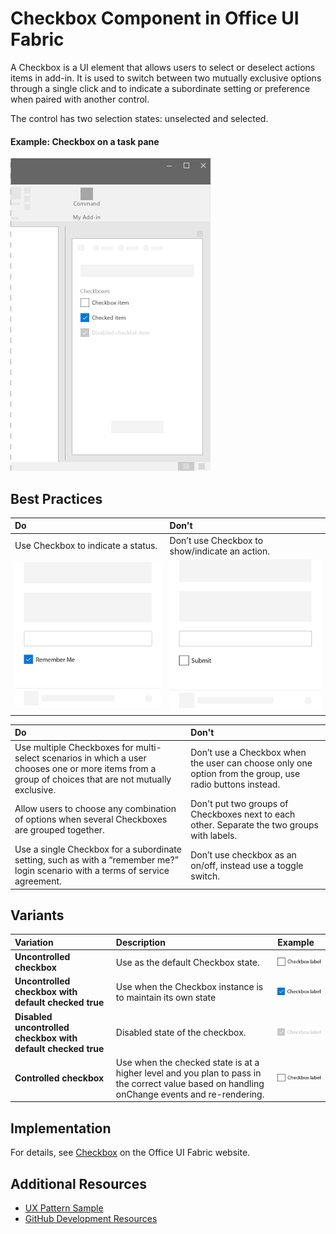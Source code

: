 # Checkbox Component in Office UI Fabric

A Checkbox is a UI element that allows users to select or deselect actions items in add-in. It is used to switch between two mutually exclusive options through a single click and to indicate a subordinate setting or preference when paired with another control.

The control has two selection states: unselected and selected.
  
#### Example: Checkbox on a task pane

![An image showing the checkbox](../images/overview_withApp_checkbox.png)

## Best Practices

|**Do**|**Don't**|
|:------------|:--------------|
|Use Checkbox to indicate a status.|Don’t use Checkbox to show/indicate an action.|
|![Do checkbox example](../images/checkboxDo.png)|![Don't checkbox example](../images/checkboxDont.png)|

|**Do**|**Don't**|
|:------------|:--------------|
|Use multiple Checkboxes for multi-select scenarios in which a user chooses one or more items from a group of choices that are not mutually exclusive.|Don’t use a Checkbox when the user can choose only one option from the group, use radio buttons instead.|
|Allow users to choose any combination of options when several Checkboxes are grouped together.|Don't put two groups of Checkboxes next to each other. Separate the two groups with labels.|
|Use a single Checkbox for a subordinate setting, such as with a “remember me?” login scenario with a terms of service agreement.|Don’t use checkbox as an on/off, instead use a toggle switch.|

## Variants

|**Variation**|**Description**|**Example**|
|:------------|:--------------|:----------|
|**Uncontrolled checkbox**|Use as the default Checkbox state.|![Uncontrolled checkbox](../images/checkbox_unchecked.png)|
|**Uncontrolled checkbox with default checked true**|Use when the Checkbox instance is to maintain its own state|![Uncontrolled checkbox with default checked true image](../images/checkbox_checked.png)|
|**Disabled uncontrolled checkbox with default checked true**|Disabled state of the checkbox.|![Disabled uncontrolled checkbox with default checked true image](../images/checkbox_disabled.png)|
|**Controlled checkbox**|Use when the checked state is at a higher level and you plan to pass in the correct value based on handling onChange events and re-rendering.|![Controlled checkbox image](../images/checkbox_unchecked.png)|

## Implementation

For details, see [Checkbox](https://dev.office.com/fabric#/components/checkbox) on the Office UI Fabric website.

## Additional Resources
* [UX Pattern Sample](https://office.visualstudio.com/DefaultCollection/OC/_git/GettingStarted-FabricReact)
* [GitHub Development Resources](https://github.com/OfficeDev/Office-Add-in-UX-Design-Patterns-Code)